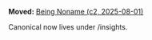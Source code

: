 <!-- status: stub; target: 150+ words -->
<!-- status: stub; target: 150+ words -->
<!-- status: stub; target: 150+ words -->
<!-- status: stub; target: 150+ words -->
<!-- status: stub; target: 150+ words -->
**Moved:** [Being Noname (c2, 2025-08-01)](../insights/Insight_Story_Being_Noname_c2_20250801.md)

Canonical now lives under /insights.







